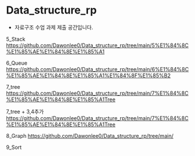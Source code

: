 # Data_structure_rp
- 자료구조 수업 과제 제출 공간입니다.

5_Stack
https://github.com/Dawonlee0/Data_structure_rp/tree/main/5%E1%84%8C%E1%85%AE%E1%84%8E%E1%85%A1

6_Queue
https://github.com/Dawonlee0/Data_structure_rp/tree/main/6%E1%84%8C%E1%85%AE%E1%84%8E%E1%85%A1%E1%84%8F%E1%85%B2

7_tree
https://github.com/Dawonlee0/Data_structure_rp/tree/main/7%E1%84%8C%E1%85%AE%E1%84%8E%E1%85%A1Tree

7_tree + 3,4추가
https://github.com/Dawonlee0/Data_structure_rp/tree/main/7%E1%84%8C%E1%85%AE%E1%84%8E%E1%85%A1Tree

8_Graph
https://github.com/Dawonlee0/Data_structure_rp/tree/main/

9_Sort

